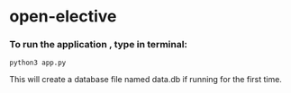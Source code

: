 # open-elective
### To run the application , type in terminal: 
`python3 app.py` 

This will create a database file named data.db if running for the first time.
